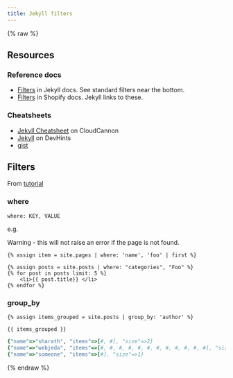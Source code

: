```yaml
---
title: Jekyll filters
---
```


{% raw %}

## Resources

### Reference docs

- [Filters](https://jekyllrb.com/docs/liquid/filters/) in Jekyll docs. See standard filters near the bottom.
- [Filters](https://shopify.github.io/liquid/filters/abs/) in Shopify docs. Jekyll links to these.


### Cheatsheets

- [Jekyll Cheatsheet](https://learn.cloudcannon.com/jekyll-cheat-sheet/) on CloudCannon
- [Jekyll](https://devhints.io/jekyll) on DevHints
- [gist](https://gist.github.com/JJediny/a466eed62cee30ad45e2)


## Filters

From [tutorial](https://blog.webjeda.com/jekyll-filters/)

### where

```
where: KEY, VALUE
```

e.g.

Warning - this will not raise an error if the page is not found.

```liquid
{% assign item = site.pages | where: 'name', 'foo' | first %}
```

```liquid
{% assign posts = site.posts | where: "categories", "Foo" %}
{% for post in posts limit: 5 %}
    <li>{{ post.title}} </li>
{% endfor %}
```

### group_by

```liquid
{% assign items_grouped = site.posts | group_by: 'author' %}

{{ items_grouped }}
```

```ruby
{"name"=>"sharath", "items"=>[#, #], "size"=>2}
{"name"=>"webjeda", "items"=>[#, #, #, #, #, #, #, #, #, #, #, #], "size"=>12}
{"name"=>"someone", "items"=>[#], "size"=>1}
```


{% endraw %}
